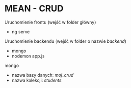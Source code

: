 # MEAN - CRUD

Uruchomienie frontu (wejść w folder główny)

* ng serve

Uruchomienie backendu (wejść w folder o nazwie *backend*)

* mongo
* nodemon app.js

mongo

* nazwa bazy danych: *moj_crud*
* nazwa kolekcji: *students*
